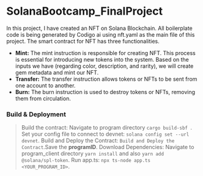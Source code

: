 # SolanaBootcamp_FinalProject
In this project, I have created an NFT on Solana Blockchain.
All boilerplate code is being generated by Codigo ai using nft.yaml as the main file of this project.
The smart contract for NFT has three functionalities.
* **Mint:** The mint instruction is responsible for creating NFT. This process is essential for introducing new tokens into the system. Based on the inputs we have (regarding color, description, and rarity), we will create gem metadata and mint our NFT.
* **Transfer:** The transfer instruction allows tokens or NFTs to be sent from one account to another.
* **Burn:** The burn instruction is used to destroy tokens or NFTs, removing them from circulation.
### Build & Deployment
> Build the contract: Navigate to program directory ```cargo build-sbf ```.
> Set your config file to connect to devnet: ```solana config set --url devnet```.
> Build and Deploy the Contract: ```Build and Deploy the Contract```.Save the **programID**.
> Download Dependencies: Navigate to program_client directory ```yarn install``` and also ```yarn add @solana/spl-token```.
> Run app.ts: ```npx ts-node app.ts <YOUR_PROGRAM_ID>```.
